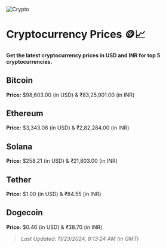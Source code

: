 
![Crypto](https://www.techguide.com.au/wp-content/uploads/2020/11/crypto3.jpeg)

# Cryptocurrency Prices 🪙📈

#### Get the latest cryptocurrency prices in USD and INR for top 5 cryptocurrencies.

## Bitcoin

**Price:** $98,603.00 (in USD) & ₹83,25,901.00 (in INR)

## Ethereum

**Price:** $3,343.08 (in USD) & ₹2,82,284.00 (in INR)

## Solana

**Price:** $258.21 (in USD) & ₹21,803.00 (in INR)

## Tether

**Price:** $1.00 (in USD) & ₹84.55 (in INR)

## Dogecoin

**Price:** $0.46 (in USD) & ₹38.70 (in INR)

> _Last Updated: 11/23/2024, 8:13:24 AM (in GMT)_
